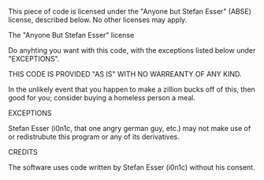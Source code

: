 This piece of code is licensed under the "Anyone but Stefan Esser" (ABSE) license, described below. No other licenses may apply.

The "Anyone But Stefan Esser" license

Do anyhting you want with this code, with the exceptions listed below under "EXCEPTIONS".

THIS CODE IS PROVIDED "AS IS" WITH NO WARREANTY OF ANY KIND.

In the unlikely event that you happen to make a zillion bucks off of this, then good for you; consider buying a homeless person a meal.

EXCEPTIONS

Stefan Esser (i0n1c, that one angry german guy, etc.) may not make use of or redistrubute this program or any of its derivatives.

CREDITS

The software uses code written by Stefan Esser (i0n1c) without his consent.

